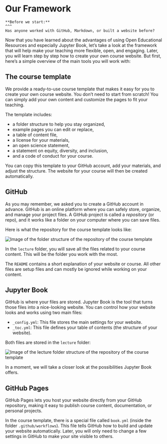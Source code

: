 # Our Framework

````{card} 
**Before we start:**
^^^
Has anyone worked with GitHub, Markdown, or built a website before?
````

Now that you have learned about the advantages of using Open Educational Resources and especially Jupyter Book, let’s take a look at the framework that will help make your teaching more flexible, open, and engaging. Later, you will learn step by step how to create your own course website. But first, here’s a simple overview of the main tools you will work with:

## The course template

We provide a ready-to-use course template that makes it easy for you to create your own course website. You don’t need to start from scratch! You can simply add your own content and customize the pages to fit your teaching.

The template includes:
- a folder structure to help you stay organized,
- example pages you can edit or replace,
- a table of content file,
- a license for your materials,
- an open science statement,
- a statement on equity, diversity, and inclusion,
- and a code of conduct for your course.

You can copy this template to your GitHub account, add your materials, and adjust the structure. The website for your course will then be created automatically.

## GitHub 
As you may remember, we asked you to create a GitHub account in advance. GitHub is an online platform where you can safely store, organize, and manage your project files. A GitHub project is called a _repository_ (or repo), and it works like a folder on your computer where you can save files.

Here is what the repository for the course template looks like:

![Image of the folder structure of the repository of the course template](../static/folder-structure_minimal-template.png)

In the `lecture` folder, you will save all the files related to your course content. This will be the folder you work with the most.

The `README` contains a short explanation of your website or course. All other files are setup files and can mostly be ignored while working on your content.

## Jupyter Book
GitHub is where your files are stored. Jupyter Book is the tool that turns those files into a nice-looking website. You can control how your website looks and works using two main files:

- `_config.yml`: This file stores the main settings for your website.
- `_toc.yml`: This file defines your table of contents (the structure of your website).

Both files are stored in the `lecture` folder:

![Image of the lecture folder structure of the repository of the course template](../static/lecture-folder-structure.png)

In a moment, we will take a closer look at the possibilities Jupyter Book offers.

## GitHub Pages
GitHub Pages lets you host your website directly from your GitHub repository, making it easy to publish course content, documentation, or personal projects.

In the course template, there is a special file called `book.yml` (inside the folder `.github/workflows`). This file tells GitHub how to build and update your website automatically. Later, you will only need to change a few settings in GitHub to make your site visible to others.

